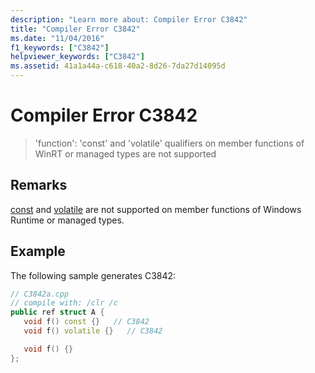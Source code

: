 ```yaml
---
description: "Learn more about: Compiler Error C3842"
title: "Compiler Error C3842"
ms.date: "11/04/2016"
f1_keywords: ["C3842"]
helpviewer_keywords: ["C3842"]
ms.assetid: 41a1a44a-c618-40a2-8d26-7da27d14095d
---
```

# Compiler Error C3842

> 'function': 'const' and 'volatile' qualifiers on member functions of WinRT or managed types are not supported

## Remarks

[const](../../cpp/const-cpp.md) and [volatile](../../cpp/volatile-cpp.md) are not supported on member functions of Windows Runtime or managed types.

## Example

The following sample generates C3842:

```cpp
// C3842a.cpp
// compile with: /clr /c
public ref struct A {
   void f() const {}   // C3842
   void f() volatile {}   // C3842

   void f() {}
};
```
